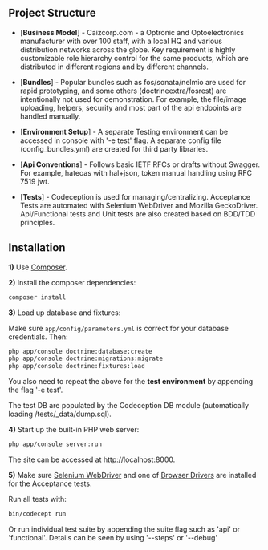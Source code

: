 

Project Structure 
--------------

  * [**Business Model**] - Caizcorp.com - a Optronic and Optoelectronics manufacturer with over 100 staff, with a local HQ and 
  various distribution networks across the globe. Key requirement is highly customizable role
  hierarchy control for the same products, which are distributed in different regions and by different channels. 

  * [**Bundles**] - Popular bundles such as fos/sonata/nelmio are used for rapid prototyping, and some others
  (doctrineextra/fosrest) are intentionally not used for demonstration. For example, the file/image uploading, helpers, 
  security and most part of the api endpoints are handled manually. 

  * [**Environment Setup**] -  A separate Testing environment can be accessed in console with '-e test' flag. A separate 
  config file (config_bundles.yml) are created for third party libraries.

  * [**Api Conventions**] - Follows basic IETF RFCs or drafts without Swagger. For example, hateoas with hal+json, token 
  manual handling using RFC 7519 jwt.

  * [**Tests**] - Codeception is used for managing/centralizing. Acceptance Tests are automated with Selenium WebDriver 
  and Mozilla GeckoDriver. Api/Functional tests and Unit tests are also created based on BDD/TDD principles.
  

Installation
--------------

**1)** Use [Composer](https://getcomposer.org/).

**2)** Install the composer dependencies:


```bash
composer install
```

**3)** Load up database and fixtures:

Make sure `app/config/parameters.yml` is correct for your database
credentials. Then:

```bash
php app/console doctrine:database:create
php app/console doctrine:migrations:migrate
php app/console doctrine:fixtures:load
```
You also need to repeat the above for the **test environment** by appending the flag '-e test'. 

The test DB are populated by the Codeception DB module (automatically loading /tests/_data/dump.sql). 

**4)** Start up the built-in PHP web server:

```bash
php app/console server:run
```

The site can be accessed at http://localhost:8000.

**5)** Make sure [Selenium WebDriver](http://www.seleniumhq.org/) and one of [Browser Drivers](http://www.seleniumhq.org/download/) 
are installed for the Acceptance tests. 

Run all tests with:

```bash
bin/codecept run 
```

Or run individual test suite by appending the suite flag such as 'api' or 'functional'. Details can be seen by using
 '--steps' or '--debug'
